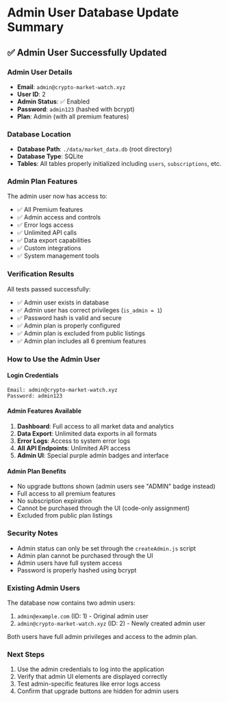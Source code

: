 # Admin User Database Update Summary

## ✅ Admin User Successfully Updated

### Admin User Details
- **Email**: `admin@crypto-market-watch.xyz`
- **User ID**: 2
- **Admin Status**: ✅ Enabled
- **Password**: `admin123` (hashed with bcrypt)
- **Plan**: Admin (with all premium features)

### Database Location
- **Database Path**: `./data/market_data.db` (root directory)
- **Database Type**: SQLite
- **Tables**: All tables properly initialized including `users`, `subscriptions`, etc.

### Admin Plan Features
The admin user now has access to:
- ✅ All Premium features
- ✅ Admin access and controls
- ✅ Error logs access
- ✅ Unlimited API calls
- ✅ Data export capabilities
- ✅ Custom integrations
- ✅ System management tools

### Verification Results
All tests passed successfully:
- ✅ Admin user exists in database
- ✅ Admin user has correct privileges (`is_admin = 1`)
- ✅ Password hash is valid and secure
- ✅ Admin plan is properly configured
- ✅ Admin plan is excluded from public listings
- ✅ Admin plan includes all 6 premium features

### How to Use the Admin User

#### Login Credentials
```
Email: admin@crypto-market-watch.xyz
Password: admin123
```

#### Admin Features Available
1. **Dashboard**: Full access to all market data and analytics
2. **Data Export**: Unlimited data exports in all formats
3. **Error Logs**: Access to system error logs
4. **All API Endpoints**: Unlimited API access
5. **Admin UI**: Special purple admin badges and interface

#### Admin Plan Benefits
- No upgrade buttons shown (admin users see "ADMIN" badge instead)
- Full access to all premium features
- No subscription expiration
- Cannot be purchased through the UI (code-only assignment)
- Excluded from public plan listings

### Security Notes
- Admin status can only be set through the `createAdmin.js` script
- Admin plan cannot be purchased through the UI
- Admin users have full system access
- Password is properly hashed using bcrypt

### Existing Admin Users
The database now contains two admin users:
1. `admin@example.com` (ID: 1) - Original admin user
2. `admin@crypto-market-watch.xyz` (ID: 2) - Newly created admin user

Both users have full admin privileges and access to the admin plan.

### Next Steps
1. Use the admin credentials to log into the application
2. Verify that admin UI elements are displayed correctly
3. Test admin-specific features like error logs access
4. Confirm that upgrade buttons are hidden for admin users
